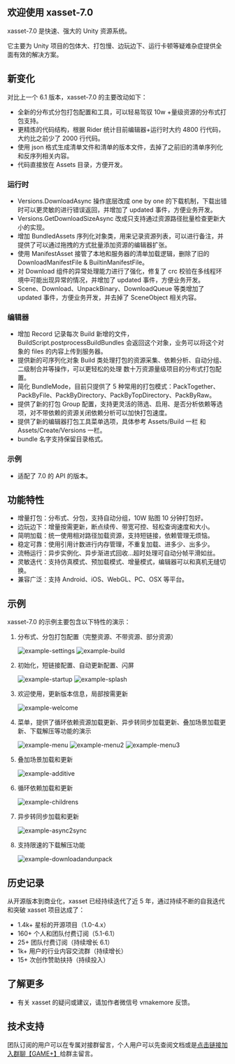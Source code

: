 ## 欢迎使用 xasset-7.0

xasset-7.0 是快速、强大的 Unity 资源系统。

它主要为 Unity 项目的包体大、打包慢、边玩边下、运行卡顿等疑难杂症提供全面有效的解决方案。

## 新变化

对比上一个 6.1 版本，xasset-7.0 的主要改动如下：

- 全新的分布式分包打包配置和工具，可以轻易驾驭 10w +量级资源的分布式打包支持。
- 更精炼的代码结构，根据 Rider 统计目前编辑器+运行时大约 4800 行代码，大约比之前少了 2000 行代码。
- 使用 json 格式生成清单文件和清单的版本文件，去掉了之前旧的清单序列化和反序列相关内容。
- 代码直接放在 Assets 目录，方便开发。

### 运行时

- Versions.DownloadAsync 操作底层改成 one by one 的下载机制，下载出错时可以更灵敏的进行错误返回，并增加了 updated 事件，方便业务开发。
- Versions.GetDownloadSizeAsync 改成只支持通过资源路径批量检查更新大小的实现。
- 增加 BundledAssets 序列化对象类，用来记录资源列表，可以进行备注，并提供了可以通过拖拽的方式批量添加资源的编辑器扩张。
- 使用 ManifestAsset 接管了本地和服务器的清单加载逻辑，删除了旧的 DownloadManifestFile & BuiltinManifestFile。
- 对 Download 组件的异常处理能力进行了强化，修复了 crc 校验在多线程环境中可能出现异常的情况，并增加了 updated 事件，方便业务开发。
- Scene、Download、UnpackBinary、DownloadQueue 等类增加了 updated 事件，方便业务开发，并去掉了 SceneObject 相关内容。

### 编辑器

- 增加 Record 记录每次 Build 新增的文件，BuildScript.postprocessBuildBundles 会返回这个对象，业务可以将这个对象的 files 的内容上传到服务器。
- 提供新的可序列化对象 Build 类处理打包的资源采集、依赖分析、自动分组、二级制合并等操作，可以更轻松的处理 数十万资源量级项目的分布式打包配置。
- 简化 BundleMode，目前只提供了 5 种常用的打包模式：PackTogether、PackByFile、PackByDirectory、PackByTopDirectory、PackByRaw。
- 提供了新的打包 Group 配置，支持更灵活的筛选、启用、是否分析依赖等选项，对不带依赖的资源关闭依赖分析可以加快打包速度。
- 提供了新的编辑器打包工具菜单选项，具体参考 Assets/Build 一栏 和 Assets/Create/Versions 一栏。
- bundle 名字支持保留目录格式。

### 示例

- 适配了 7.0 的 API 的版本。

## 功能特性

- 增量打包：分布式、分包，支持自动分组，10W 贴图 10 分钟打包好。
- 边玩边下：增量按需更新，断点续传、带宽可控、轻松查询速度和大小。
- 简明加载：统一使用相对路径加载资源，支持短链接，依赖管理无烦恼。
- 稳定可靠：使用引用计数进行内存管理，不重复加载、进多少、出多少。
- 流畅运行：异步实例化、异步渐进式回收...超时处理可自动分帧平滑如丝。
- 灵敏迭代：支持仿真模式、预加载模式、增量模式，编辑器可以和真机无缝切换。
- 兼容广泛：支持 Android、iOS、WebGL、PC、OSX 等平台。

## 示例

xasset-7.0 的示例主要包含以下特性的演示：

1. 分布式、分包打包配置（完整资源、不带资源、部分资源）

   ![example-settings](res/example-settings.png)
   ![example-build](res/example-build.png)

2. 初始化，短链接配置、自动更新配置、闪屏

   ![example-startup](res/example-startup.png) 
   ![example-splash](res/example-splash.png)

3. 欢迎使用，更新版本信息，局部按需更新

   ![example-welcome](res/example-welcome.png)
   
4. 菜单，提供了循环依赖资源加载更新、异步转同步加载更新、叠加场景加载更新、下载解压等功能的演示

   ![example-menu](res/example-menu.png)
   ![example-menu2](res/example-menu2.png)
   ![example-menu3](res/example-menu3.png)

5. 叠加场景加载和更新

   ![example-additive](res/example-additive.png)

6. 循环依赖加载和更新

   ![example-childrens](res/example-childrens.png)

7. 异步转同步加载和更新

   ![example-async2sync](res/example-async2sync.png)

8. 支持限速的下载解压功能

   ![example-downloadandunpack](res/example-downloadandunpack.png)

## 历史记录

从开源版本到商业化，xasset 已经持续迭代了近 5 年，通过持续不断的自我迭代和突破 xasset 项目达成了：

- 1.4k+ 星标的开源项目（1.0-4.x）
- 160+ 个人和团队付费订阅（5.1-6.1）
- 25+ 团队付费订阅（持续增长 6.1）
- 1k+ 用户的行业内容交流群（持续增长）
- 15+ 次创作赞助扶持（持续投入）

## 了解更多

- 有关 xasset 的疑问或建议，请加作者微信号 vmakemore 反馈。

## 技术支持

团队订阅的用户可以在专属对接群留言，个人用户可以先查阅文档或是[点击链接加入群聊【GAME+】](https://jq.qq.com/?_wv=1027&k=7DpHQNhb)给群主留言。
